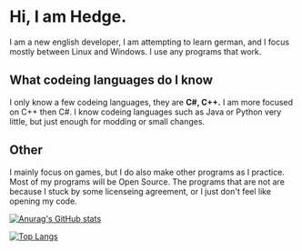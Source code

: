 # Hi, I am Hedge.

I am a new english developer, I am attempting to learn german, and I focus mostly between Linux and Windows. I use any programs that work.

## What codeing languages do I know

I only know a few codeing languages, they are **C#, C++.** I am more focused on C++ then C#.
  I know codeing languages such as Java or Python very little, but just enough for modding or small changes.
  
## Other

I mainly focus on games, but I do also make other programs as I practice. Most of my programs will be Open Source. The programs that are not are because I stuck by some licenseing agreement, or I just don't feel like opening my code.


[![Anurag's GitHub stats](https://github-readme-stats.vercel.app/api?username=Hedge239)](https://github.com/anuraghazra/github-readme-stats)

[![Top Langs](https://github-readme-stats.vercel.app/api/top-langs/?username=Hedge239&layout=compact)](https://github.com/anuraghazra/github-readme-stats)






